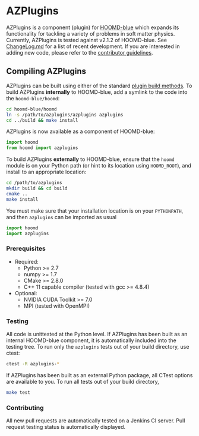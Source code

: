 # AZPlugins

AZPlugins is a component (plugin) for [HOOMD-blue](http://glotzerlab.engin.umich.edu/hoomd-blue)
which expands its functionality for tackling a variety of problems in soft matter physics.
Currently, AZPlugins is tested against v2.1.2 of HOOMD-blue. See [ChangeLog.md](ChangeLog.md) for
a list of recent development. If you are interested in adding new code, please refer to the
[contributor guidelines](CONTRIBUTING.md).

## Compiling AZPlugins

AZPlugins can be built using either of the standard [plugin build methods](http://hoomd-blue.readthedocs.io/en/stable/developer.html).
To build AZPlugins **internally** to HOOMD-blue, add a symlink to the code into the `hoomd-blue/hoomd`:

```bash
cd hoomd-blue/hoomd
ln -s /path/to/azplugins/azplugins azplugins
cd ../build && make install
```

AZPlugins is now available as a component of HOOMD-blue:

```python
import hoomd
from hoomd import azplugins
```

To build AZPlugins **externally** to HOOMD-blue, ensure that the `hoomd` module is on your Python path
(or hint to its location using `HOOMD_ROOT`), and install to an appropriate location:

```bash
cd /path/to/azplugins
mkdir build && cd build
cmake ..
make install
```

You must make sure that your installation location is on your `PYTHONPATH`, and then `azplugins` can
be imported as usual

```python
import hoomd
import azplugins
```

### Prerequisites

 * Required:
     * Python >= 2.7
     * numpy >= 1.7
     * CMake >= 2.8.0
     * C++ 11 capable compiler (tested with gcc >= 4.8.4)
 * Optional:
     * NVIDIA CUDA Toolkit >= 7.0
     * MPI (tested with OpenMPI)

### Testing

All code is unittested at the Python level. If AZPlugins has been built as an internal HOOMD-blue component,
it is automatically included into the testing tree. To run only the `azplugins` tests out of your build
directory, use ctest:

```bash
ctest -R azplugins-*
```

If AZPlugins has been built as an external Python package, all CTest options are available to you.
To run all tests out of your build directory,

```bash
make test
```

### Contributing

All new pull requests are automatically tested on a Jenkins CI server.
Pull request testing status is automatically displayed.
